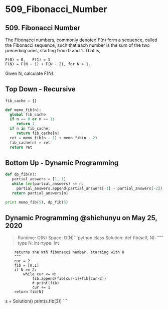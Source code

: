 # 509_Fibonacci_Number

## 509. Fibonacci Number
The Fibonacci numbers, commonly denoted F(n) form a sequence, called the Fibonacci sequence, such that each number is the sum of the two preceding ones, starting from 0 and 1. That is,

```text
F(0) = 0,   F(1) = 1
F(N) = F(N - 1) + F(N - 2), for N > 1.
```

Given N, calculate F(N).

## Top Down - Recursive

```python
fib_cache = {}

def memo_fib(n):
  global fib_cache
  if n == 0 or n == 1:
     return 1
  if n in fib_cache:
     return fib_cache[n]
  ret = memo_fib(n - 1) + memo_fib(n - 2)
  fib_cache[n] = ret
  return ret
```

## Bottom Up - Dynamic Programming

```python
def dp_fib(n):
   partial_answers = [1, 1]
   while len(partial_answers) <= n:
     partial_answers.append(partial_answers[-1] + partial_answers[-2])
   return partial_answers[n]

print memo_fib(5), dp_fib(5)
```

## Dynamic Programming @shichunyu on May 25, 2020

> Runtime: O(N) Space: O(N)```python class Solution: def fib(self, N): """ type N: int rtype: int  

```text
    returns the Nth fibonacci number, starting with 0
    """
    cur = 2
    fib = [0,1]
    if N >= 2:
        while cur <= N:
            fib.append(fib[cur-1]+fib[cur-2])
            # print(fib)
            cur += 1
    return fib[N]
```

s = Solution() print(s.fib(3)) ```
